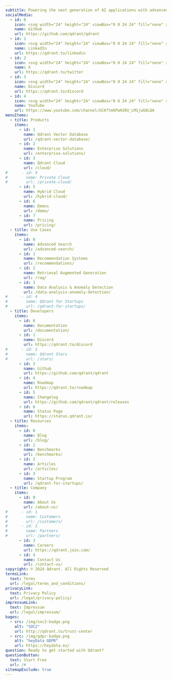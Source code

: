 ```yaml
---
subtitle: Powering the next generation of AI applications with advanced, high-performant vector similarity search technology.
socialMedia:
  - id: 0
    icon: <svg width="24" height="24" viewBox="0 0 24 24" fill="none" xmlns="http://www.w3.org/2000/svg"><g clip-path="url(#clip0_1841_958)"><path fill-rule="evenodd" clip-rule="evenodd" d="M12 0.299805C5.35 0.299805 0 5.6498 0 12.2998C0 17.5998 3.45 22.0998 8.2 23.6998C8.8 23.7998 9 23.4498 9 23.0998C9 22.7998 9 22.0498 9 21.0498C5.65 21.7998 4.95 19.4498 4.95 19.4498C4.4 18.0498 3.6 17.6998 3.6 17.6998C2.5 16.9498 3.7 16.9498 3.7 16.9498C4.9 17.0498 5.55 18.1998 5.55 18.1998C6.6 20.0498 8.35 19.4998 9.05 19.1998C9.15 18.3998 9.45 17.8998 9.8 17.5998C7.15 17.2998 4.35 16.2498 4.35 11.6498C4.35 10.3498 4.8 9.2498 5.6 8.4498C5.5 8.1498 5.05 6.9498 5.7 5.2498C5.7 5.2498 6.7 4.9498 9 6.4998C9.95 6.2498 11 6.0998 12 6.0998C13 6.0998 14.05 6.2498 15 6.4998C17.3 4.9498 18.3 5.2498 18.3 5.2498C18.95 6.8998 18.55 8.0998 18.4 8.4498C19.15 9.2998 19.65 10.3498 19.65 11.6498C19.65 16.2498 16.85 17.2498 14.15 17.5498C14.6 17.8998 14.95 18.6498 14.95 19.7498C14.95 21.3498 14.95 22.6498 14.95 23.0498C14.95 23.3498 15.15 23.7498 15.8 23.6498C20.55 22.0998 24 17.5998 24 12.2998C24 5.6498 18.65 0.299805 12 0.299805Z" fill="#F0F3FA"/></g><defs><clipPath id="clip0_1841_958"><rect width="24" height="24" fill="white"/></clipPath></defs></svg>
    name: GitHub
    url: https://github.com/qdrant/qdrant
  - id: 1
    icon: <svg width="24" height="24" viewBox="0 0 24 24" fill="none" xmlns="http://www.w3.org/2000/svg"><g clip-path="url(#clip0_1841_961)"><path d="M21.75 0.75H2.25C1.85218 0.75 1.47064 0.908035 1.18934 1.18934C0.908035 1.47064 0.75 1.85218 0.75 2.25V21.75C0.75 22.1478 0.908035 22.5294 1.18934 22.8107C1.47064 23.092 1.85218 23.25 2.25 23.25H21.75C22.1478 23.25 22.5294 23.092 22.8107 22.8107C23.092 22.5294 23.25 22.1478 23.25 21.75V2.25C23.25 1.85218 23.092 1.47064 22.8107 1.18934C22.5294 0.908035 22.1478 0.75 21.75 0.75ZM7.41525 19.9455H4.0305V9.1875H7.41525V19.9455ZM5.7225 7.71075C5.33338 7.70956 4.95333 7.59309 4.63036 7.37604C4.30739 7.15899 4.05599 6.8511 3.9079 6.49126C3.75981 6.13141 3.72167 5.73575 3.79831 5.35425C3.87495 4.97275 4.06293 4.62251 4.3385 4.34778C4.61408 4.07304 4.96488 3.88613 5.34662 3.81065C5.72835 3.73517 6.1239 3.77451 6.48329 3.92369C6.84268 4.07288 7.1498 4.32522 7.36587 4.64885C7.58193 4.97248 7.69725 5.35287 7.69725 5.742C7.69735 6.00107 7.6463 6.25762 7.54702 6.49691C7.44774 6.73621 7.30219 6.95355 7.11872 7.13646C6.93525 7.31938 6.71746 7.46426 6.47787 7.56282C6.23827 7.66137 5.98157 7.71164 5.7225 7.71075ZM19.9657 19.9455H16.65V14.742C16.65 13.4768 16.65 11.9295 14.8875 11.9295C13.125 11.9295 12.9127 13.266 12.9127 14.6715V20.016H9.6V9.1875H12.702V10.6642H12.7725C13.0924 10.1111 13.5567 9.65537 14.1156 9.34571C14.6746 9.03606 15.3072 8.88415 15.9457 8.90625C19.3305 8.90625 19.965 11.1562 19.965 14.0392L19.9657 19.9455Z" fill="#F0F3FA"/></g><defs><clipPath id="clip0_1841_961"><rect width="24" height="24" fill="white"/></clipPath></defs></svg>
    name: LinkedIn
    url: https://qdrant.to/linkedin
  - id: 2
    icon: <svg width="24" height="24" viewBox="0 0 24 24" fill="none" xmlns="http://www.w3.org/2000/svg"><path d="M10.8423 15.1515L4.40655 22.5H0.841797L9.1773 12.978L10.8423 15.1515Z" fill="#F0F3FA"/><path d="M12.7881 8.241L18.6808 1.5H22.2433L14.4381 10.4265L12.7881 8.241Z" fill="#F0F3FA"/><path d="M23.6158 22.5H16.4465L0.383789 1.5H7.73454L23.6158 22.5ZM17.4298 20.3678H19.4038L6.66204 3.5205H4.54404L17.4298 20.3678Z" fill="#F0F3FA"/></svg>
    name: X
    url: https://qdrant.to/twitter
  - id: 3
    icon: <svg width="24" height="24" viewBox="0 0 24 24" fill="none" xmlns="http://www.w3.org/2000/svg"><path fill-rule="evenodd" clip-rule="evenodd" d="M5 1C2.79086 1 1 2.79086 1 5V19C1 21.2091 2.79086 23 5 23H19C21.2091 23 23 21.2091 23 19V5C23 2.79086 21.2091 1 19 1H5ZM16.3683 18.5964C16.3683 18.5964 15.8027 17.9208 15.3314 17.3238C16.4701 17.0557 17.4774 16.3935 18.1749 15.4543C17.6098 15.8317 17.0037 16.1438 16.3683 16.3846C15.6374 16.6966 14.873 16.9233 14.0903 17.0602C12.7448 17.3079 11.3649 17.3026 10.0213 17.0445C9.23256 16.8901 8.45954 16.664 7.71193 16.3689C7.08195 16.1284 6.48116 15.8174 5.92097 15.442C6.59328 16.3616 7.56575 17.0173 8.67025 17.2958C8.19895 17.8928 7.61767 18.5998 7.61767 18.5998C4.14571 18.4898 2.82605 16.2091 2.82605 16.2091C2.87704 13.0242 3.65058 9.89242 5.08832 7.05004C6.35356 6.05636 7.89607 5.47998 9.5029 5.40046L9.66 5.58899C8.14826 5.96312 6.73755 6.66579 5.52821 7.64703C5.52821 7.64703 5.87383 7.4585 6.45511 7.19143C7.58438 6.67595 8.78793 6.34193 10.0213 6.20168C10.1093 6.18348 10.1986 6.17297 10.2884 6.17026C11.3412 6.0331 12.4066 6.02255 13.4619 6.13884C15.1214 6.32817 16.7278 6.84028 18.1907 7.64634C17.0426 6.71186 15.7093 6.0318 14.2788 5.65114L14.4988 5.39978C16.1056 5.4793 17.6481 6.05568 18.9133 7.04935C20.3511 9.89174 21.1246 13.0235 21.1756 16.2084C21.1756 16.2084 19.8402 18.4864 16.3683 18.5964ZM9.06284 11.2616C8.62563 11.2983 8.21817 11.498 7.9212 11.821C7.62423 12.1439 7.45941 12.5667 7.45941 13.0054C7.45941 13.4442 7.62423 13.8669 7.9212 14.1899C8.21817 14.5129 8.62563 14.7125 9.06284 14.7493C9.50005 14.7125 9.90751 14.5129 10.2045 14.1899C10.5015 13.8669 10.6663 13.4442 10.6663 13.0054C10.6663 12.5667 10.5015 12.1439 10.2045 11.821C9.90751 11.498 9.50005 11.2983 9.06284 11.2616ZM14.8005 11.2616C14.4493 11.2319 14.0974 11.3089 13.7907 11.4825C13.4841 11.6561 13.237 11.9183 13.0818 12.2347C12.9266 12.5511 12.8706 12.907 12.921 13.2557C12.9714 13.6045 13.1259 13.93 13.3644 14.1894C13.6028 14.4489 13.9141 14.6304 14.2573 14.71C14.6006 14.7897 14.96 14.7639 15.2883 14.6359C15.6167 14.508 15.8987 14.2839 16.0976 13.993C16.2965 13.702 16.4029 13.3578 16.4029 13.0054C16.4124 12.7854 16.3783 12.5657 16.3026 12.3588C16.2269 12.152 16.1112 11.9622 15.962 11.8002C15.8128 11.6381 15.6331 11.5072 15.4332 11.4148C15.2333 11.3223 15.0171 11.2703 14.7971 11.2616H14.8005Z" fill="#F0F3FA"/></svg>
    name: Discord
    url: https://qdrant.to/discord
  - id: 4
    icon: <svg width="24" height="24" viewBox="0 0 24 24" fill="none" xmlns="http://www.w3.org/2000/svg"><path d="M23.775 7.1999C23.775 7.1999 23.55 5.5499 22.8 4.7999C21.9 3.8249 20.85 3.8249 20.4 3.7499C17.025 3.5249 12 3.5249 12 3.5249C12 3.5249 6.975 3.5249 3.6 3.7499C3.15 3.8249 2.1 3.8249 1.2 4.7999C0.45 5.5499 0.225 7.1999 0.225 7.1999C0.225 7.1999 0 9.1499 0 11.0999V12.8999C0 14.8499 0.225 16.7999 0.225 16.7999C0.225 16.7999 0.45 18.4499 1.2 19.1999C2.1 20.1749 3.3 20.0999 3.825 20.2499C5.775 20.3999 12 20.4749 12 20.4749C12 20.4749 17.025 20.4749 20.4 20.2499C20.85 20.1749 21.9 20.1749 22.8 19.1999C23.55 18.4499 23.775 16.7999 23.775 16.7999C23.775 16.7999 24 14.8499 24 12.8999V11.0999C24 9.1499 23.775 7.1999 23.775 7.1999ZM9.525 15.1499V8.3999L15.975 11.7749L9.525 15.1499Z" fill="#F0F3FA"/></svg>
    name: YouTube
    url: https://www.youtube.com/channel/UC6ftm8PwH1RU_LM1jwG0LQA
menuItems:
  - title: Products
    items:
      - id: 1
        name: Qdrant Vector Database
        url: /qdrant-vector-database/
      - id: 2
        name: Enterprise Solutions
        url: /enterprise-solutions/
      - id: 3
        name: Qdrant Cloud
        url: /cloud/
#      - id: 4
#        name: Private Cloud
#        url: /private-cloud/
      - id: 5
        name: Hybrid Cloud
        url: /hybrid-cloud/
      - id: 6
        name: Demos
        url: /demo/
      - id: 7
        name: Pricing
        url: /pricing/
  - title: Use Cases
    items:
      - id: 0
        name: Advanced Search
        url: /advanced-search/
      - id: 1
        name: Recommendation Systems
        url: /recommendations/
      - id: 2
        name: Retrieval Augmented Generation
        url: /rag/
      - id: 3
        name: Data Analysis & Anomaly Detection
        url: /data-analysis-anomaly-detection/
#      - id: 4
#        name: Qdrant for Startups
#        url: /qdrant-for-startups/
  - title: Developers
    items:
      - id: 0
        name: Documentation
        url: /documentation/
      - id: 1
        name: Discord
        url: https://qdrant.to/discord
#      - id: 2
#        name: Qdrant Stars
#        url: /stars/
      - id: 3
        name: Github
        url: https://github.com/qdrant/qdrant
      - id: 4
        name: Roadmap
        url: https://qdrant.to/roadmap
      - id: 5
        name: Changelog
        url: https://github.com/qdrant/qdrant/releases     
      - id: 6
        name: Status Page
        url: https://status.qdrant.io/
  - title: Resources
    items:
      - id: 0
        name: Blog
        url: /blog/
      - id: 1
        name: Benchmarks
        url: /benchmarks/
      - id: 2
        name: Articles
        url: /articles/
      - id: 3
        name: Startup Program
        url: /qdrant-for-startups/
  - title: Company
    items:
      - id: 0
        name: About Us
        url: /about-us/
#      - id: 1
#        name: Customers
#        url: /customers/
#      - id: 2
#        name: Partners
#        url: /partners/
      - id: 3
        name: Careers
        url: https://qdrant.join.com/
      - id: 4
        name: Contact Us
        url: /contact-us/
copyright: © 2024 Qdrant. All Rights Reserved
termsLink:
  text: Terms
  url: /legal/terms_and_conditions/
privacyLink:
  text: Privacy Policy
  url: /legal/privacy-policy/
impressumLink:
  text: Impressum
  url: /legal/impressum/
bages:
  - src: /img/soc2-badge.png
    alt: "SOC2"
    url: http://qdrant.to/trust-center
  - src: /img/gdpr-badge.png
    alt: "heyData GDPR"
    url: https://heydata.eu/
question: Ready to get started with Qdrant?
questionButton:
  text: Start Free
  url: /#
sitemapExclude: true
---
```

